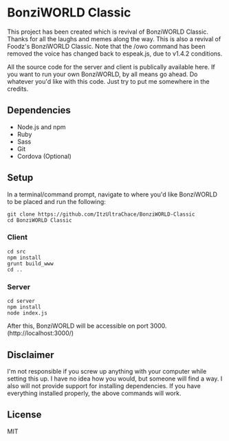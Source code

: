 # BonziWORLD Classic

This project has been created which is revival of BonziWORLD Classic. Thanks for all the laughs and memes along the way.
This is also a revival of Foodz's BonziWORLD Classic. Note that the /owo command has been removed the voice has changed back to espeak.js, due to v1.4.2 conditions.

All the source code for the server and client is publically available here. If you want to run your own BonziWORLD, by all means go ahead. Do whatever you'd like with this code. Just try to put me somewhere in the credits.

## Dependencies
- Node.js and npm
- Ruby
- Sass
- Git
- Cordova (Optional)

## Setup
In a terminal/command prompt, navigate to where you'd like BonziWORLD to be placed and run the following:
```
git clone https://github.com/ItzUltraChace/BonziWORLD-Classic
cd BonziWORLD Classic
```

### Client
```
cd src
npm install
grunt build_www
cd ..
```

### Server
```
cd server
npm install
node index.js
```
After this, BonziWORLD will be accessible on port 3000. (http://localhost:3000/)

## Disclaimer
I'm not responsible if you screw up anything with your computer while setting this up. I have no idea how you would, but someone will find a way. I also will not provide support for installing dependencies. If you have everything installed properly, the above commands will work.

## License
MIT
